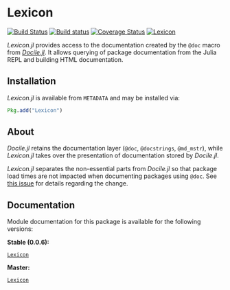 # Lexicon

[![Build Status][travis-img]][travis-url]
[![Build status][appveyor-img]][appveyor-url]
[![Coverage Status][coveralls-img]][coveralls-url]
[![Lexicon][pkgeval-img]][pkgeval-url]

*Lexicon.jl* provides access to the documentation created by the `@doc`
macro from [*Docile.jl*][docile-url]. It
allows querying of package documentation from the Julia REPL and
building HTML documentation.

## Installation

*Lexicon.jl* is available from `METADATA` and may be installed via:

```julia
Pkg.add("Lexicon")
```

## About

*Docile.jl* retains the documentation layer (`@doc`, `@docstrings`,
`@md_mstr`), while *Lexicon.jl* takes over the presentation of
documentation stored by *Docile.jl*.

*Lexicon.jl* separates the non-essential parts from *Docile.jl* so that
package load times are not impacted when documenting packages using
`@doc`. See [this issue][issue-url] for details regarding the change.

## Documentation

Module documentation for this package is available for the following versions:

**Stable (0.0.6):**

[`Lexicon`][docs-stable-url]

**Master:**

[`Lexicon`][docs-master-url]

[travis-img]: https://travis-ci.org/MichaelHatherly/Lexicon.jl.svg?branch=master
[travis-url]: https://travis-ci.org/MichaelHatherly/Lexicon.jl

[appveyor-img]: https://ci.appveyor.com/api/projects/status/qmuv67ku625ioiwc/branch/master
[appveyor-url]: https://ci.appveyor.com/project/MichaelHatherly/lexicon-jl/branch/master

[coveralls-img]: https://img.shields.io/coveralls/MichaelHatherly/Lexicon.jl.svg
[coveralls-url]: https://coveralls.io/r/MichaelHatherly/Lexicon.jl

[pkgeval-img]: http://pkg.julialang.org/badges/Lexicon_release.svg
[pkgeval-url]: http://pkg.julialang.org/?pkg=Lexicon&ver=release

[docile-url]: https://github.com/MichaelHatherly/Docile.jl

[issue-url]: https://github.com/MichaelHatherly/Docile.jl/issues/27

[docs-stable-url]: https://michaelhatherly.github.io/Lexicon.jl/stable/index.html
[docs-master-url]: https://michaelhatherly.github.io/Lexicon.jl/master/index.html

